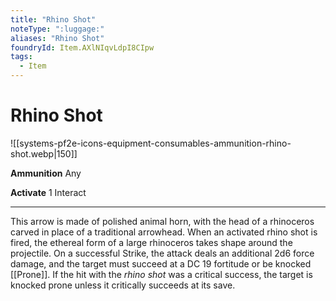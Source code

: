 ```yaml
---
title: "Rhino Shot"
noteType: ":luggage:"
aliases: "Rhino Shot"
foundryId: Item.AXlNIqvLdpI8CIpw
tags:
  - Item
---
```


# Rhino Shot
![[systems-pf2e-icons-equipment-consumables-ammunition-rhino-shot.webp|150]]

**Ammunition** Any

**Activate** 1 Interact

* * *

This arrow is made of polished animal horn, with the head of a rhinoceros carved in place of a traditional arrowhead. When an activated rhino shot is fired, the ethereal form of a large rhinoceros takes shape around the projectile. On a successful Strike, the attack deals an additional 2d6 force damage, and the target must succeed at a DC 19 fortitude or be knocked [[Prone]]. If the hit with the _rhino shot_ was a critical success, the target is knocked prone unless it critically succeeds at its save.


